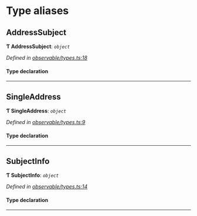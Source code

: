 

# Type aliases

<a id="addresssubject"></a>

##  AddressSubject

**Ƭ AddressSubject**: *`object`*

*Defined in [observable/types.ts:18](https://github.com/polkadot-js/ui/blob/2479ac5/packages/ui-keyring/src/observable/types.ts#L18)*

#### Type declaration

___
<a id="singleaddress"></a>

##  SingleAddress

**Ƭ SingleAddress**: *`object`*

*Defined in [observable/types.ts:9](https://github.com/polkadot-js/ui/blob/2479ac5/packages/ui-keyring/src/observable/types.ts#L9)*

#### Type declaration

___
<a id="subjectinfo"></a>

##  SubjectInfo

**Ƭ SubjectInfo**: *`object`*

*Defined in [observable/types.ts:14](https://github.com/polkadot-js/ui/blob/2479ac5/packages/ui-keyring/src/observable/types.ts#L14)*

#### Type declaration

[index: `string`]: [SingleAddress](_observable_types_.md#singleaddress)

___


